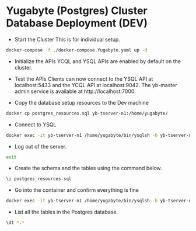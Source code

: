 # Yugabyte (Postgres) Cluster Database Deployment (DEV)


* Start the Cluster
This is for individual setup. 
```bash
docker-compose -f ./docker-compose.Yugabyte.yaml up -d
```

* Initialize the APIs
YCQL and YSQL APIs are enabled by default on the cluster.

* Test the APIs
Clients can now connect to the YSQL API at localhost:5433 and the YCQL API at localhost:9042. The yb-master admin service is available at http://localhost:7000.

* Copy the database setup resources to the Dev machine 
```bash
docker cp postgres_resources.sql yb-tserver-n1:/home/yugabyte/ 
```

* Connect to YSQL
```bash
docker exec -it yb-tserver-n1 /home/yugabyte/bin/ysqlsh -h yb-tserver-n1
```

* Log out of the server. 
```BASH
exit
```

* Create the schema and the tables using the command below.
```bash
\i postgres_resources.sql
```

* Go into the container and confirm everything is fine
```bash
docker exec -it yb-tserver-n1 /home/yugabyte/bin/ysqlsh -h yb-tserver-n1 -U postgres -d Postgres
```

* List all the tables in the Postgres database. 
```bash
\dt *.*
```
